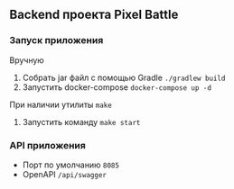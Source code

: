 ## Backend проекта Pixel Battle

### Запуск приложения
Вручную
1. Собрать jar файл с помощью Gradle `./gradlew build`
2. Запустить docker-compose `docker-compose up -d`

При наличии утилиты `make`
1. Запустить команду `make start`

### API приложения
- Порт по умолчанию `8085`
- OpenAPI `/api/swagger`
